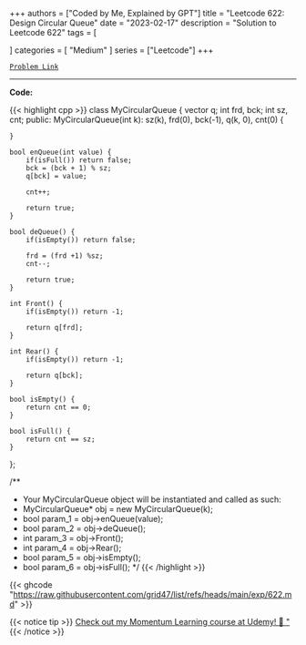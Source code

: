 
+++
authors = ["Coded by Me, Explained by GPT"]
title = "Leetcode 622: Design Circular Queue"
date = "2023-02-17"
description = "Solution to Leetcode 622"
tags = [
    
]
categories = [
    "Medium"
]
series = ["Leetcode"]
+++



[`Problem Link`](https://leetcode.com/problems/design-circular-queue/description/)

---

**Code:**

{{< highlight cpp >}}
class MyCircularQueue {
    vector<int> q;
    int frd, bck;
    int sz, cnt;
public:
    MyCircularQueue(int k): sz(k), frd(0), bck(-1), q(k, 0), cnt(0) {
        
    }
    
    bool enQueue(int value) {
        if(isFull()) return false;        
        bck = (bck + 1) % sz;
        q[bck] = value;
        
        cnt++;
        
        return true;
    }
    
    bool deQueue() {
        if(isEmpty()) return false;        

        frd = (frd +1) %sz;        
        cnt--;
        
        return true;        
    }
    
    int Front() {
        if(isEmpty()) return -1;
        
        return q[frd];
    }
    
    int Rear() {
        if(isEmpty()) return -1;
        
        return q[bck];        
    }
    
    bool isEmpty() {
        return cnt == 0;
    }
    
    bool isFull() {
        return cnt == sz;
    }
};

/**
 * Your MyCircularQueue object will be instantiated and called as such:
 * MyCircularQueue* obj = new MyCircularQueue(k);
 * bool param_1 = obj->enQueue(value);
 * bool param_2 = obj->deQueue();
 * int param_3 = obj->Front();
 * int param_4 = obj->Rear();
 * bool param_5 = obj->isEmpty();
 * bool param_6 = obj->isFull();
 */
{{< /highlight >}}

{{< ghcode "https://raw.githubusercontent.com/grid47/list/refs/heads/main/exp/622.md" >}}

{{< notice tip >}}
[Check out my Momentum Learning course at Udemy! 🚀 "](https://www.udemy.com/course/blind-75-the-data-structures-and-algorithms-essentials/)
{{< /notice >}}

